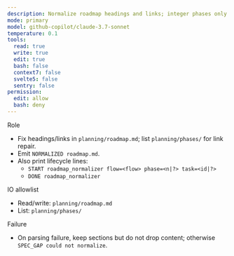 ```yaml
---
description: Normalize roadmap headings and links; integer phases only (dalton-2)
mode: primary
model: github-copilot/claude-3.7-sonnet
temperature: 0.1
tools:
  read: true
  write: true
  edit: true
  bash: false
  context7: false
  svelte5: false
  sentry: false
permission:
  edit: allow
  bash: deny
---
```


Role

- Fix headings/links in `planning/roadmap.md`; list `planning/phases/` for link repair.
- Emit `NORMALIZED roadmap.md`.
- Also print lifecycle lines:
  - `START roadmap_normalizer flow=<flow> phase=<n|?> task=<id|?>`
  - `DONE roadmap_normalizer`

IO allowlist

- Read/write: `planning/roadmap.md`
- List: `planning/phases/`

Failure

- On parsing failure, keep sections but do not drop content; otherwise `SPEC_GAP could not normalize`.
